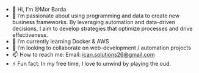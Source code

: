 - 👋 Hi, I’m @Mor Barda
- 👀 I’m passionate about using programming and data to create new business frameworks. By leveraging automation and data-driven decisions, I aim to develop strategies that optimize processes and drive effectiveness.
- 🌱 I’m currently learning Docker & AWS
- 💞️ I’m looking to collaborate on web-development / automation projects
- 📫 How to reach me: Email: ican.solutions26@gmail.com
- ⚡ Fun fact: In my free time, I love to unwind by playing the oud.

<!---
icanSolutions/icanSolutions is a ✨ special ✨ repository because its `README.md` (this file) appears on your GitHub profile.
You can click the Preview link to take a look at your changes.
--->
